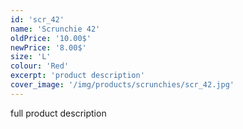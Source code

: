 ```yaml
---
id: 'scr_42'
name: 'Scrunchie 42'
oldPrice: '10.00$'
newPrice: '8.00$'
size: 'L'
colour: 'Red'
excerpt: 'product description'
cover_image: '/img/products/scrunchies/scr_42.jpg'
---
```

full product description
